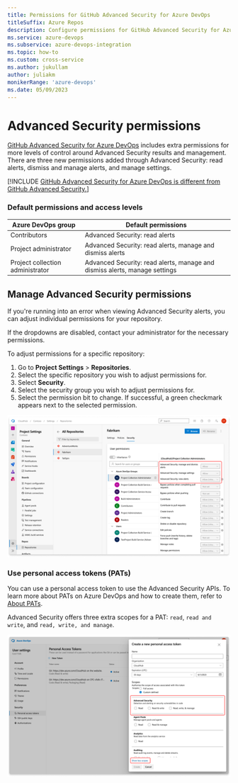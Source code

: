 ```yaml
---
title: Permissions for GitHub Advanced Security for Azure DevOps 
titleSuffix: Azure Repos
description: Configure permissions for GitHub Advanced Security for Azure DevOps
ms.service: azure-devops
ms.subservice: azure-devops-integration
ms.topic: how-to 
ms.custom: cross-service
ms.author: jukullam
author: juliakm 
monikerRange: 'azure-devops'
ms.date: 05/09/2023
---
```


#  Advanced Security permissions

[GitHub Advanced Security for Azure DevOps](configure-github-advanced-security-features.md) includes extra permissions for more levels of control around Advanced Security results and management. There are three new permissions added through Advanced Security: read alerts, dismiss and manage alerts, and manage settings.

[!INCLUDE [GitHub Advanced Security for Azure DevOps is different from GitHub Advanced Security.](includes/github-advanced-security.md)]


### Default permissions and access levels 

| Azure DevOps group  | Default permissions |
| ----------- | ----------- |
| Contributors | Advanced Security: read alerts |
| Project administrator | Advanced Security: read alerts, manage and dismiss alerts |
| Project collection administrator | Advanced Security: read alerts, manage and dismiss alerts, manage settings |

## Manage Advanced Security permissions

If you're running into an error when viewing Advanced Security alerts, you can adjust individual permissions for your repository.

If the dropdowns are disabled, contact your administrator for the necessary permissions. 

To adjust permissions for a specific repository:

1. Go to **Project Settings** > **Repositories**.
1. Select the specific repository you wish to adjust permissions for.
1. Select **Security**.
1. Select the security group you wish to adjust permissions for.
1. Select the permission bit to change. If successful, a green checkmark appears next to the selected permission. 
 
![Screenshot of adjusting permissions for a specific repository](media/permissions-select-repo.png)

### Use personal access tokens (PATs)

You can use a personal access token to use the Advanced Security APIs. To learn more about PATs on Azure DevOps and how to create them, refer to [About PATs](../../organizations/accounts/use-personal-access-tokens-to-authenticate.md).

Advanced Security offers three extra scopes for a PAT: `read`, `read and write`, and `read, write, and manage`. 

![Screenshot of Advanced Security PAT scopes](media/pats-api.png)

